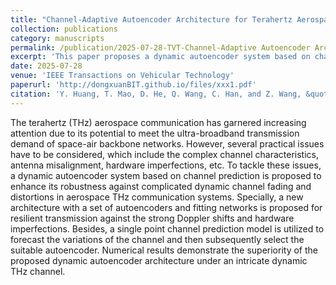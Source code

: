 ```yaml
---
title: "Channel-Adaptive Autoencoder Architecture for Terahertz Aerospace Communications"
collection: publications
category: manuscripts
permalink: /publication/2025-07-28-TVT-Channel-Adaptive Autoencoder Architecture for Terahertz Aerospace Communications-number-32
excerpt: 'This paper proposes a dynamic autoencoder system based on channel prediction to enhance its robustness against complicated dynamic channel fading and distortions in aerospace THz communication systems.'
date: 2025-07-28
venue: 'IEEE Transactions on Vehicular Technology'
paperurl: 'http://dongxuanBIT.github.io/files/xxx1.pdf'
citation: 'Y. Huang, T. Mao, D. He, Q. Wang, C. Han, and Z. Wang, &quot;Channel-Adaptive Autoencoder Architecture for Terahertz Aerospace Communications,&quot; <i>IEEE Trans. Veh. Technol.</i>, Early Access, Aug. 2025.'
---
```


The terahertz (THz) aerospace communication has garnered increasing attention due to its potential to meet the ultra-broadband transmission demand of space-air backbone networks. However, several practical issues have to be considered, which include the complex channel characteristics, antenna misalignment, hardware imperfections, etc. To tackle these issues, a dynamic autoencoder system based on channel prediction is proposed to enhance its robustness against complicated dynamic channel fading and distortions in aerospace THz communication systems. Specially, a new architecture with a set of autoencoders and fitting networks is proposed for resilient transmission against the strong Doppler shifts and hardware imperfections. Besides, a single point channel prediction model is utilized to forecast the variations of the channel and then subsequently select the suitable autoencoder. Numerical results demonstrate the superiority of the proposed dynamic autoencoder architecture under an intricate dynamic THz channel.
